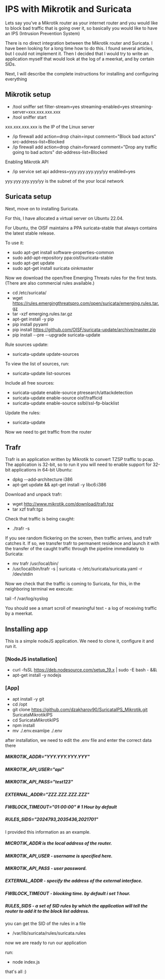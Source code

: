 # IPS with Mikrotik and Suricata

Lets say you’ve a Mikrotik router as your internet router and you would like to block bad traffic that is going over it, so basically you would like to have an IPS (Intrusion Prevention System)

There is no direct integration between the Mikrotik router and Suricata. I have been looking for a long time how to do this. I found several articles, but I could not implement it. Then I decided that I would try to write an application myself that would look at the log of a meerkat, and by certain SIDs.

Next, I will describe the complete instructions for installing and configuring everything

## Mikrotik setup

* /tool sniffer set filter-stream=yes streaming-enabled=yes streaming-server=xxx.xxx.xxx.xxx
* /tool sniffer start

xxx.xxx.xxx.xxx is the IP of the Linux server

* /ip firewall add action=drop chain=input comment="Block bad actors" src-address-list=Blocked
* /ip firewall add action=drop chain=forward comment="Drop any traffic going to bad actors" dst-address-list=Blocked

Enabling Mikrotik API

* /ip service set api address=yyy.yyy.yyy.yyy/yy enabled=yes

yyy.yyy.yyy.yyy/yy is the subnet of the your local network

## Suricata setup

Next, move on to installing Suricata.

For this, I have allocated a virtual server on Ubuntu 22.04.

For Ubuntu, the OISF maintains a PPA suricata-stable that always contains the latest stable release.

To use it:

* sudo apt-get install software-properties-common
* sudo add-apt-repository ppa:oisf/suricata-stable
* sudo apt-get update
* sudo apt-get install suricata oinkmaster

Now we download the open/free Emerging Threats rules for the first tests. (There are also commercial rules available.)

* cd /etc/suricata/
* wget https://rules.emergingthreatspro.com/open/suricata/emerging.rules.tar.gz
* tar -xzf emerging.rules.tar.gz
* apt-get install -y pip
* pip install pyyaml
* pip install https://github.com/OISF/suricata-update/archive/master.zip
* pip install --pre --upgrade suricata-update

Rule sources update:

* suricata-update update-sources

To view the list of sources, run:

* suricata-update list-sources

Include all free sources:

* suricata-update enable-source ptresearch/attackdetection
* suricata-update enable-source oisf/trafficid
* suricata-update enable-source sslbl/ssl-fp-blacklist

Update the rules:
* suricata-update

Now we need to get traffic from the router

## Trafr

Trafr is an application written by Mikrotik to convert TZSP traffic to pcap. The application is 32-bit, so to run it you will need to enable support for 32-bit applications in 64-bit Ubuntu:

* dpkg --add-architecture i386
* apt-get update && apt-get install -y libc6:i386

Download and unpack trafr:

* wget http://www.mikrotik.com/download/trafr.tgz
* tar xzf trafr.tgz

Check that traffic is being caught:

* ./trafr -s

If you see random flickering on the screen, then traffic arrives, and trafr catches it. If so, we transfer trafr to permanent residence and launch it with the transfer of the caught traffic through the pipeline immediately to Suricata:

* mv trafr /usr/local/bin/
* /usr/local/bin/trafr -s | suricata -c /etc/suricata/suricata.yaml -r /dev/stdin

Now we check that the traffic is coming to Suricata, for this, in the neighboring terminal we execute:

tail -f /var/log/syslog

You should see a smart scroll of meaningful text - a log of receiving traffic by a meerkat.

## Installing app

This is a simple nodeJS application. We need to clone it, configure it and run it.

### [NodeJS installation]

* curl -fsSL https://deb.nodesource.com/setup_19.x | sudo -E bash - &&\
* apt-get install -y nodejs

### [App]

* apt install -y git
* cd /opt
* git clone https://github.com/dzakharov90/SuricataIPS_Mikrotik.git SuricataMikrotikIPS
* cd SuricataMikrotikIPS
* npm install
* mv ./.env.examlpe ./.env

after installation, we need to edit the .env file and enter the correct data there

##### MIKROTIK_ADDR="YYY.YYY.YYY.YYY"
##### MIKROTIK_API_USER="api"
##### MIKROTIK_API_PASS="test123"
##### EXTERNAL_ADDR="ZZZ.ZZZ.ZZZ.ZZZ"
##### FWBLOCK_TIMEOUT="01:00:00" # 1 Hour by default
##### RULES_SIDS="2024793,2035436,2021701"

I provided this information as an example.

##### MICROTIK_ADDR is the local address of the router.
##### MIKROTIK_API_USER - username is specified here.
##### MIKROTIK_API_PASS - user password.
##### EXTERNAL_ADDR - specify the address of the external interface.
##### FWBLOCK_TIMEOUT - blocking time. by default i set 1 hour.
##### RULES_SIDS - a set of SID rules by which the application will tell the router to add it to the block list address.

you can get the SID of the rules in a file 
* /var/lib/suricata/rules/suricata.rules

now we are ready to run our application

run:

* node index.js

that's all :)
